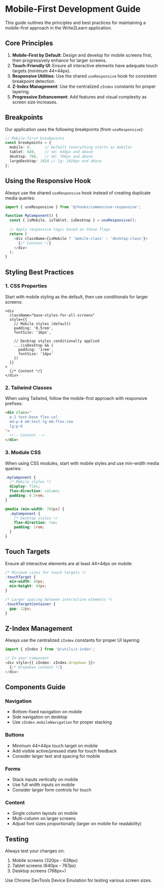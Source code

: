 # Mobile-First Development Guide

This guide outlines the principles and best practices for maintaining a mobile-first approach in the Write2Learn application.

## Core Principles

1. **Mobile-First by Default**: Design and develop for mobile screens first, then progressively enhance for larger screens.
2. **Touch-Friendly UI**: Ensure all interactive elements have adequate touch targets (minimum 44×44px).
3. **Responsive Utilities**: Use the shared `useResponsive` hook for consistent breakpoint detection.
4. **Z-Index Management**: Use the centralized `zIndex` constants for proper layering.
5. **Progressive Enhancement**: Add features and visual complexity as screen size increases.

## Breakpoints

Our application uses the following breakpoints (from `useResponsive`):

```typescript
// Mobile-first breakpoints
const breakpoints = {
  mobile: 0,      // Default (everything starts as mobile)
  tablet: 640,    // sm: 640px and above
  desktop: 768,   // md: 768px and above
  largeDesktop: 1024 // lg: 1024px and above
};
```

## Using the Responsive Hook

Always use the shared `useResponsive` hook instead of creating duplicate media queries:

```typescript
import { useResponsive } from '@/hooks/common/use-responsive';

function MyComponent() {
  const { isMobile, isTablet, isDesktop } = useResponsive();
  
  // Apply responsive logic based on these flags
  return (
    <div className={isMobile ? 'mobile-class' : 'desktop-class'}>
      {/* Content */}
    </div>
  );
}
```

## Styling Best Practices

### 1. CSS Properties

Start with mobile styling as the default, then use conditionals for larger screens:

```tsx
<div 
  className="base-styles-for-all-screens"
  style={{
    // Mobile styles (default)
    padding: '0.5rem',
    fontSize: '16px',
    
    // Desktop styles conditionally applied
    ...(isDesktop && {
      padding: '1rem',
      fontSize: '14px'
    })
  }}
>
  {/* Content */}
</div>
```

### 2. Tailwind Classes

When using Tailwind, follow the mobile-first approach with responsive prefixes:

```html
<div class="
  p-2 text-base flex-col
  md:p-4 md:text-lg md:flex-row
  lg:p-6
">
  <!-- Content -->
</div>
```

### 3. Module CSS

When using CSS modules, start with mobile styles and use min-width media queries:

```css
.myComponent {
  /* Mobile styles */
  display: flex;
  flex-direction: column;
  padding: 0.5rem;
}

@media (min-width: 768px) {
  .myComponent {
    /* Desktop styles */
    flex-direction: row;
    padding: 1rem;
  }
}
```

## Touch Targets

Ensure all interactive elements are at least 44×44px on mobile:

```css
/* Minimum sizes for touch targets */
.touchTarget {
  min-width: 44px;
  min-height: 44px;
}

/* Larger spacing between interactive elements */
.touchTargetContainer {
  gap: 12px;
}
```

## Z-Index Management

Always use the centralized `zIndex` constants for proper UI layering:

```typescript
import { zIndex } from '@/utils/z-index';

// In your component
<div style={{ zIndex: zIndex.dropdown }}>
  {/* Dropdown content */}
</div>
```

## Components Guide

### Navigation

- Bottom-fixed navigation on mobile
- Side navigation on desktop
- Use `zIndex.mobileNavigation` for proper stacking

### Buttons

- Minimum 44×44px touch target on mobile
- Add visible active/pressed state for touch feedback
- Consider larger text and spacing for mobile

### Forms

- Stack inputs vertically on mobile
- Use full width inputs on mobile
- Consider larger form controls for touch

### Content

- Single column layouts on mobile
- Multi-column on larger screens
- Adjust font sizes proportionally (larger on mobile for readability)

## Testing

Always test your changes on:
1. Mobile screens (320px - 639px)
2. Tablet screens (640px - 767px) 
3. Desktop screens (768px+)

Use Chrome DevTools Device Emulation for testing various screen sizes.